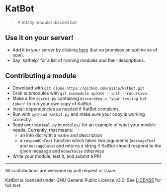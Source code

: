 # KatBot

> A totally modular discord bot

## Use it on your server!

- Add it to your server by clicking [here](https://discord.com/api/oauth2/authorize?client_id=827458123551604756&permissions=378944&scope=bot) (but no promises on uptime as of now).
- Say 'kathelp' for a list of running modules and their descriptions.

## Contributing a module

- Download with `git clone https://github.com/a11ce/katbot.git`
- Grab submodules with `git submodule update --init --recursive`.
- Make a file `secret.py` containing `discordKey = "your testing bot token"` to run your own copy of KatBot.
- Install dependencies as needed if KatBot complains.
- Run with `python3 katbot.py` and make sure your copy is working correctly.
- Read over `minimal.py` in `modules/` for an example of what your module needs. Currently, that means:
    - an info dict with a name and description 
    - a `respondOnText` function which takes two arguments (`messageText` and `messageData`) and returns a string if KatBot should respond to the given message and `None`/`False` otherwise
- Write your module, test it, and submit a PR!

--- 

All contributions are welcome by pull request or issue.

KatBot is licensed under GNU General Public License v3.0. See [LICENSE](../master/LICENSE) for full text.
